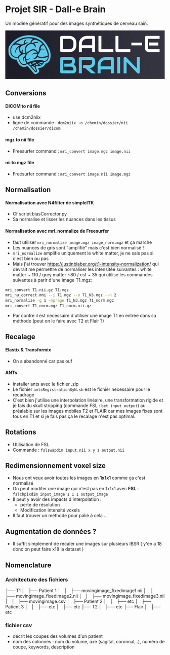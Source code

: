 # Projet SIR - Dall-e Brain

Un modèle génératif pour des images synthétiques de cerveau sain.

![alt text](logo.png)

## Conversions

#### DICOM to nii file
- use dcm2niix
- ligne de commande : `dcm2niix -o /chemin/dossier/nii /chemin/dossier/dicom`

#### mgz to nii file
- Freesurfer command : `mri_convert image.mgz image.nii`

#### nii to mgz file
- Freesurfer command : `mri_convert image.nii image.mgz`

## Normalisation 

####  Normalisation avec N4filter de simpleITK
- Cf script biasCorrector.py
- Sa normalise et lisser les nuances dans les tissus

#### Normalisation avec mri_normalize de Freesurfer
- faut utiliser `mri_normalize image.mgz image_norm.mgz` et ça marche
- Les nuances de gris sont "amplifié" mais c'est bien normalisé !
- `mri_normalize` amplifie uniquement le white matter, je ne sais pas si c'est bien ou pas
- Mais j'ai trouver https://justinblaber.org/t1-intensity-normalization/ qui devrait me permettre de normaliser les intensitée suivantes : white matter ~ 110 / grey matter ~80 / csf ~ 35 qui utilise les commandes suivantes à parir d'une image T1.mgz:
```bash
mri_convert T1.nii.gz T1.mgz
mri_nu_correct.mni --i T1.mgz --o T1_N3.mgz --n 2
mri_normalize -g 1 -mprage T1_N3.mgz T1_norm.mgz
mri_convert T1_norm.mgz T1_norm.nii.gz
```
- Par contre il est necessaire d'utiliser une image T1 en entrée dans sa méthode (peut on le faire avec T2 et Flair ?)


## Recalage

#### Elastix & Transformix
- On a abandonné car pas ouf

#### ANTs
- installer ants avec le fichier .zip
- Le fichier `antsRegistrationSyN.sh` est le fichier necessaire pour le recadrage
- C'est bien j'utilise une interpolation linéaire, une transformation rigide et je fais du skull stripping (commande FSL : `bet input output`) au préalable sur les images mobiles T2 et FLAIR car mes images fixes sont tous en T1 et si je fais pas ça le recalage n'est pas optimal.

## Rotations
- Utilisation de FSL 
- Commande : `fslswapdim input.nii x y z output.nii`

## Redimensionnement voxel size
- Nous ont veux avoir toutes les images en **1x1x1** comme ça c'est normalisé
- On peut modifer une image qui n'est pas en 1x1x1 avec **FSL** : 
	`fslchpixdim input_image 1 1 1 output_image`
- Il peut y avoir des impacts d'interpolation :
	- perte de résolution
	- Modification intensité voxels
- Il faut trouver un méthode pour palié à cela ...

## Augmentation de données ?
- Il suffit simplement de recaler une images sur plusieurs IBSR ( y'en a 18 donc on peut faire x18 la dataset )

## Nomenclature
### Architecture des fichiers
├── T1
│   ├── Patient 1
│   │   ├── movingimage_fixedimage1.nii
│   │   ├── movingimage_fixedimage2.nii
│   │   ├── movingimage_fixedimage3.nii
│   │   ├── movingimage.csv
│   ├── Patient 2
│   │   ├── etc
│   ├── Patient 3
│   │   ├── etc
│   ├── etc
├── T2
│   ├── etc
├── Flair
│   ├── etc

### fichier csv
- décrit les coupes des volumes d'un patient
- nom des colonnes : nom du volume, axe (sagital, coronnal,..), numéro de coupe, keywords, description
